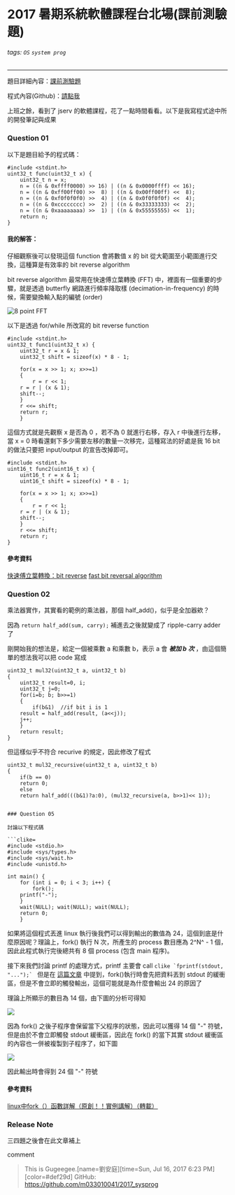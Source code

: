 # 2017 暑期系統軟體課程台北場(課前測驗題)

###### tags: `OS` `system prog`
---
題目詳細內容：[課前測驗題](https://hackmd.io/s/B1wb8CyHb)

程式內容(Github)：[請點我](https://github.com/m033010041/2017_sysprog)


上班之餘，看到了 jserv 的軟體課程，花了一點時間看看。以下是我寫程式途中所的開發筆記與成果

### Question 01

以下是題目給予的程式碼：

```clike=    
#include <stdint.h>
uint32_t func(uint32_t x) {
    uint32_t n = x;
    n = ((n & 0xffff0000) >> 16) | ((n & 0x0000ffff) << 16);
    n = ((n & 0xff00ff00) >>  8) | ((n & 0x00ff00ff) <<  8);
    n = ((n & 0xf0f0f0f0) >>  4) | ((n & 0x0f0f0f0f) <<  4);
    n = ((n & 0xcccccccc) >>  2) | ((n & 0x33333333) <<  2);
    n = ((n & 0xaaaaaaaa) >>  1) | ((n & 0x55555555) <<  1);
    return n;
}
```

#### 我的解答：

仔細觀察後可以發現這個 function 會將數值 x 的 bit 從大範圍至小範圍進行交換，這種算是有效率的 bit reverse algorithm

bit reverse algorithm 最常用在快速傅立葉轉換 (FFT) 中，裡面有一個重要的步驟，就是透過 butterfly 網路進行頻率降取樣 (decimation-in-frequency) 的時候，需要變換輸入點的編號 (order)

![8 point FFT](https://i.imgur.com/KFqpUCV.gif)

以下是透過 for/while 所改寫的 bit reverse function

```clike=
#include <stdint.h>
uint32_t func1(uint32_t x) {
    uint32_t r = x & 1;
    uint32_t shift = sizeof(x) * 8 - 1;
    
    for(x = x >> 1; x; x>>=1)
    {   
        r = r << 1;
	r = r | (x & 1); 
	shift--;
    }   
    r <<= shift;
    return r;
    }
```

這個方式就是先觀察 x 是否為 0 ，若不為 0 就進行右移，存入 r 中後進行左移，當 x = 0 時看還剩下多少需要左移的數量一次移完，這種寫法的好處是我 16 bit 的做法只要把 input/output 的宣告改掉即可。

```clike=
#include <stdint.h>
uint16_t func2(uint16_t x) {
    uint16_t r = x & 1;
    uint16_t shift = sizeof(x) * 8 - 1;
    
    for(x = x >> 1; x; x>>=1)
    {   
        r = r << 1;
	r = r | (x & 1); 
	shift--;
    }   
    r <<= shift;
    return r;
}
```

#### 參考資料

[快速傅立葉轉換：bit reverse](https://zh.wikipedia.org/wiki/%E5%BF%AB%E9%80%9F%E5%82%85%E9%87%8C%E5%8F%B6%E5%8F%98%E6%8D%A2#.E7.AE.97.E6.B3.95.E5.AE.9E.E7.8E.B0)
[fast bit reversal algorithm](http://www.idi.ntnu.no/~elster/pubs/elster-bit-rev-1989.pdf)



### Question 02

乘法器實作，其實看的範例的乘法器，那個 half_add()，似乎是全加器欸？

因為 `return half_add(sum, carry);` 補進去之後就變成了 ripple-carry adder 了

剛開始我的想法是，給定一個被乘數 a 和乘數 b，表示 a 會 ***被加 b 次*** ，由這個簡單的想法我可以把 code 寫成

```clike=
uint32_t mul32(uint32_t a, uint32_t b)
{
    uint32_t result=0, i;
    uint32_t j=0;
    for(i=b; b; b>>=1)
    {   
        if(b&1)  //if bit i is 1
	result = half_add(result, (a<<j));
	j++;
    }   
    return result;
}
```

但這樣似乎不符合 recurive 的規定，因此修改了程式

```clike=
uint32_t mul32_recursive(uint32_t a, uint32_t b)
{
    if(b == 0)
	return 0;
    else
	return half_add(((b&1)?a:0), (mul32_recursive(a, b>>1)<< 1));


### Question 05

討論以下程式碼

```clike=
#include <stdio.h>
#include <sys/types.h>
#include <sys/wait.h>                                                           
#include <unistd.h>

int main() {
    for (int i = 0; i < 3; i++) {
        fork();
	printf("-");
    }
    wait(NULL); wait(NULL); wait(NULL);
    return 0;
    }
```

如果將這個程式丟進 linux 執行後我們可以得到輸出的數值為 24，這個到底是什麼原因呢？理論上，fork() 執行 N 次，所產生的 process 數目應為 2^N^ - 1 個，因此此程式執行完後總共有 8 個 process (包含 main 程序)。

接下來我們討論 printf 的處理方式，printf 主要會 call 
			     ```clike
`fprintf(stdout, "...");`
			     ```
但是在 [這篇文章](http://fanli7.net/a/bianchengyuyan/_NET/20120831/215063.html) 中提到，fork()執行時會先把資料丟到 stdout 的緩衝區，但是不會立即的觸發輸出，這個可能就是為什麼會輸出 24 的原因了

理論上所顯示的數目為 14 個，由下圖的分析可得知

![](https://i.imgur.com/rpUw9JB.png)

因為 fork() 之後子程序會保留當下父程序的狀態，因此可以獲得 14 個 "-" 符號，但是由於不會立即觸發 stdout 緩衝區，因此在 fork() 的當下其實 stdout 緩衝區的內容也一併被複製到子程序了，如下圖

![](https://i.imgur.com/936j2Od.png)

因此輸出時會得到 24 個 "-" 符號

#### 參考資料

[linux中fork（）函數詳解（原創！！實例講解）（轉載）](http://fanli7.net/a/bianchengyuyan/_NET/20120831/215063.html)

### Release Note

三四題之後會在此文章補上

comment
>This is Gugeegee.[name=劉安庭][time=Sun, Jul 16, 2017 6:23 PM][color=#def29d]
>GitHub: https://github.com/m033010041/2017_sysprog

